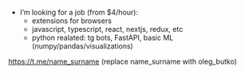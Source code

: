 - I’m looking for a job (from $4/hour):
  - extensions for browsers
  - javascript, typescript, react, nextjs, redux, etc
  - python realated: tg bots, FastAPI, basic ML (numpy/pandas/visualizations)
  
<!---
oleg-butko/oleg-butko is a ✨ special ✨ repository because its `README.md` (this file) appears on your GitHub profile.
You can click the Preview link to take a look at your changes.
--->
https://t.me/name_surname (replace name_surname with oleg_butko)
